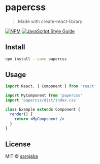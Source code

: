 # papercss

> Made with create-react-library

[![NPM](https://img.shields.io/npm/v/papercss.svg)](https://www.npmjs.com/package/papercss) [![JavaScript Style Guide](https://img.shields.io/badge/code_style-standard-brightgreen.svg)](https://standardjs.com)

## Install

```bash
npm install --save papercss
```

## Usage

```jsx
import React, { Component } from 'react'

import MyComponent from 'papercss'
import 'papercss/dist/index.css'

class Example extends Component {
  render() {
    return <MyComponent />
  }
}
```

## License

MIT © [sarojaba](https://github.com/sarojaba)
